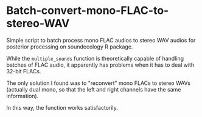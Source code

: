 # Batch-convert-mono-FLAC-to-stereo-WAV
Simple script to batch process mono FLAC audios to stereo WAV audios for posterior processing on soundecology R package.

While the `multiple_sounds` function is theoretically capable of handling batches of FLAC audio, it apparently has problems when it has to deal with 32-bit FLACs. 

The only solution I found was to "reconvert" mono FLACs to stereo WAVs (actually dual mono, so that the left and right channels have the same information). 

In this way, the function works satisfactorily.
